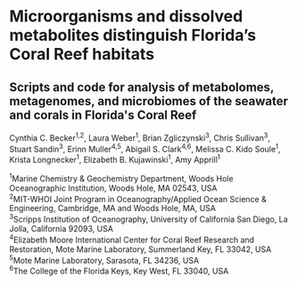 # Microorganisms and dissolved metabolites distinguish Florida’s Coral Reef habitats
## Scripts and code for analysis of metabolomes, metagenomes, and microbiomes of the seawater and corals in Florida's Coral Reef

Cynthia C. Becker<sup>1,2</sup>, Laura Weber<sup>1</sup>, Brian Zgliczynski<sup>3</sup>, Chris Sullivan<sup>3</sup>, Stuart Sandin<sup>3</sup>, Erinn Muller<sup>4,5</sup>, Abigail S. Clark<sup>4,6</sup>, Melissa C. Kido Soule<sup>1</sup>, Krista Longnecker<sup>1</sup>, Elizabeth B. Kujawinski<sup>1</sup>, Amy Apprill<sup>1</sup>

<sup>1</sup>Marine Chemistry & Geochemistry Department, Woods Hole Oceanographic Institution, Woods Hole, MA 02543, USA     
<sup>2</sup>MIT-WHOI Joint Program in Oceanography/Applied Ocean Science & Engineering, Cambridge, MA and Woods Hole, MA, USA    
<sup>3</sup>Scripps Institution of Oceanography, University of California San Diego, La Jolla, California 92093, USA    
<sup>4</sup>Elizabeth Moore International Center for Coral Reef Research and Restoration, Mote Marine Laboratory, Summerland Key, FL 33042, USA    
<sup>5</sup>Mote Marine Laboratory, Sarasota, FL 34236, USA    
<sup>6</sup>The College of the Florida Keys, Key West, FL 33040, USA    

